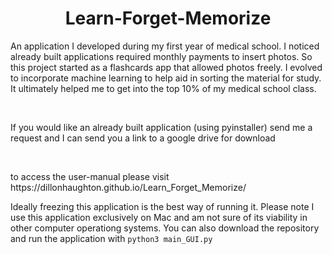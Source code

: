 # <center>Learn-Forget-Memorize</center>
<p>An application I developed during my first year of medical school. I noticed already built applications required monthly payments to insert photos. So this project started as a flashcards app that allowed photos freely. I evolved to incorporate machine learning to help aid in sorting the material for study. It ultimately helped me to get into the top 10% of my medical school class.</p><br>

<p>If you would like an already built application (using pyinstaller) send me a request and I can send you a link to a google drive for download</p><br>

<p> to access the user-manual please visit https://dillonhaughton.github.io/Learn_Forget_Memorize/</p>

<p>Ideally freezing this application is the best way of running it. Please note I use this application exclusively on Mac and am not sure of its viability in other computer operationg systems. You can also download the repository and run the application with <code>python3 main_GUI.py</code></p>
